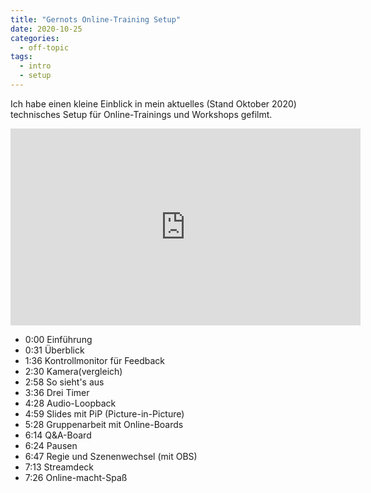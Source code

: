 ```yaml
---
title: "Gernots Online-Training Setup"
date: 2020-10-25
categories:
  - off-topic
tags:
  - intro
  - setup
---
```


Ich habe einen kleine Einblick in mein aktuelles (Stand Oktober 2020) technisches Setup für Online-Trainings und Workshops gefilmt.

<iframe width="560" height="315" src="https://www.youtube.com/embed/C0lqybWD2-c" frameborder="0" allow="accelerometer; autoplay; clipboard-write; encrypted-media; gyroscope; picture-in-picture" allowfullscreen></iframe>

* 0:00 Einführung
* 0:31 Überblick
* 1:36 Kontrollmonitor für Feedback 
* 2:30 Kamera(vergleich)
* 2:58 So sieht's aus
* 3:36 Drei Timer
* 4:28 Audio-Loopback
* 4:59 Slides mit PiP (Picture-in-Picture)
* 5:28 Gruppenarbeit mit Online-Boards
* 6:14 Q&A-Board
* 6:24 Pausen
* 6:47 Regie und Szenenwechsel (mit OBS)
* 7:13 Streamdeck
* 7:26 Online-macht-Spaß
